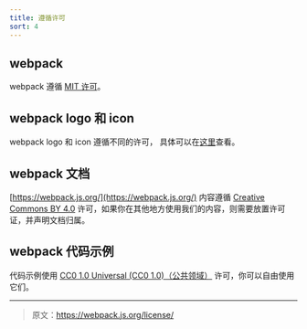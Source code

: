 ```yaml
---
title: 遵循许可
sort: 4
---
```


## webpack

webpack 遵循 [MIT 许可](https://github.com/webpack/webpack/blob/master/LICENSE)。

## webpack logo 和 icon

webpack logo 和 icon 遵循不同的许可，
具体可以在[这里](https://github.com/webpack/media)查看。

## webpack 文档

[https://webpack.js.org/](https://webpack.js.org/) 内容遵循 [Creative Commons BY 4.0](https://creativecommons.org/licenses/by/4.0/) 许可，如果你在其他地方使用我们的内容，则需要放置许可证，并声明文档归属。

## webpack 代码示例

代码示例使用 [CC0 1.0 Universal (CC0 1.0)（公共领域）](https://creativecommons.org/publicdomain/zero/1.0/) 许可，你可以自由使用它们。

***

> 原文：https://webpack.js.org/license/
